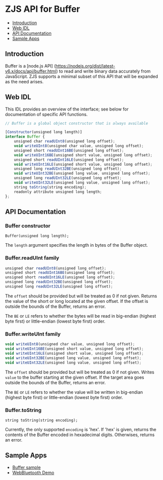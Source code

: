 ZJS API for Buffer
==================

* [Introduction](#introduction)
* [Web IDL](#web-idl)
* [API Documentation](#api-documentation)
* [Sample Apps](#sample-apps)

Introduction
------------
Buffer is a [node.js API]
(https://nodejs.org/dist/latest-v6.x/docs/api/buffer.html)
to read and write binary data accurately from JavaScript. ZJS supports a minimal
subset of this API that will be expanded as the need arises.

Web IDL
-------
This IDL provides an overview of the interface; see below for documentation of
specific API functions.

```javascript
// Buffer is a global object constructor that is always available

[Constructor(unsigned long length)]
interface Buffer {
    unsigned char readUInt8(unsigned long offset);
    void writeUInt8(unsigned char value, unsigned long offset);
    unsigned short readUInt16BE(unsigned long offset);
    void writeUInt16BE(unsigned short value, unsigned long offset);
    unsigned short readUInt16LE(unsigned long offset);
    void writeUInt16LE(unsigned short value, unsigned long offset);
    unsigned long readUInt32BE(unsigned long offset);
    void writeUInt32BE(unsigned long value, unsigned long offset);
    unsigned long readUInt32LE(unsigned long offset);
    void writeUInt32LE(unsigned long value, unsigned long offset);
    string toString(string encoding);
    readonly attribute unsigned long length;
};
```

API Documentation
-----------------
### Buffer constructor

`Buffer(unsigned long length);`

The `length` argument specifies the length in bytes of the Buffer object.

### Buffer.readUInt family

```javascript
unsigned char readUInt8(unsigned long offset);
unsigned short readUInt16BE(unsigned long offset);
unsigned short readUInt16LE(unsigned long offset);
unsigned long readUInt32BE(unsigned long offset);
unsigned long readUInt32LE(unsigned long offset);
```

The `offset` should be provided but will be treated as 0 if not given. Returns
the value of the short or long located at the given offset. If the offset is
outside the bounds of the Buffer, returns an error.

The `BE` or `LE` refers to whether the bytes will be read in big-endian
(highest byte first) or little-endian (lowest byte first) order.

### Buffer.writeUInt family

```javascript
void writeUInt8(unsigned char value, unsigned long offset);
void writeUInt16BE(unsigned short value, unsigned long offset);
void writeUInt16LE(unsigned short value, unsigned long offset);
void writeUInt32BE(unsigned long value, unsigned long offset);
void writeUInt32LE(unsigned long value, unsigned long offset);
```

The `offset` should be provided but will be treated as 0 if not given. Writes
`value` to the buffer starting at the given offset. If the target area goes
outside the bounds of the Buffer, returns an error.

The `BE` or `LE` refers to whether the value will be written in big-endian
(highest byte first) or little-endian (lowest byte first) order.

### Buffer.toString

`string toString(string encoding);`

Currently, the only supported `encoding` is 'hex'. If 'hex' is given, returns
the contents of the Buffer encoded in hexadecimal digits. Otherwises, returns an
error.

Sample Apps
-----------
* [Buffer sample](../samples/Buffer.js)
* [WebBluetooth Demo](../samples/WebBluetoothDemo.js)
